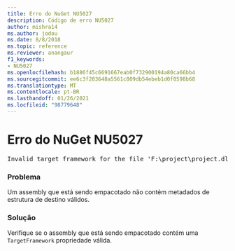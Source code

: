```yaml
---
title: Erro do NuGet NU5027
description: Código de erro NU5027
author: mishra14
ms.author: jodou
ms.date: 8/8/2018
ms.topic: reference
ms.reviewer: anangaur
f1_keywords:
- NU5027
ms.openlocfilehash: b1886f45c6691667eab0f732900194a80ca66bb4
ms.sourcegitcommit: ee6c3f203648a5561c809db54ebeb1d0f0598b68
ms.translationtype: MT
ms.contentlocale: pt-BR
ms.lasthandoff: 01/26/2021
ms.locfileid: "98779648"
---
```

# <a name="nuget-error-nu5027"></a>Erro do NuGet NU5027
<pre>Invalid target framework for the file 'F:\project\project.dll'.</pre>

### <a name="issue"></a>Problema

Um assembly que está sendo empacotado não contém metadados de estrutura de destino válidos.


### <a name="solution"></a>Solução

Verifique se o assembly que está sendo empacotado contém uma `TargetFramework` propriedade válida.

